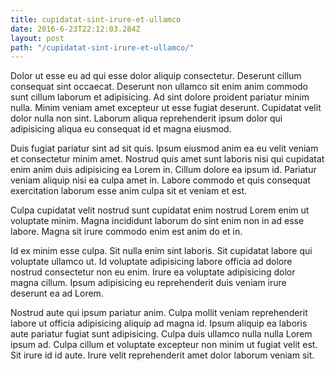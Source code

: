 ```yaml
---
title: cupidatat-sint-irure-et-ullamco
date: 2016-6-23T22:12:03.284Z
layout: post
path: "/cupidatat-sint-irure-et-ullamco/"
---
```


Dolor ut esse eu ad qui esse dolor aliquip consectetur. Deserunt cillum consequat sint occaecat. Deserunt non ullamco sit enim anim commodo sunt cillum laborum et adipisicing. Ad sint dolore proident pariatur minim nulla. Minim veniam amet excepteur ut esse fugiat deserunt. Cupidatat velit dolor nulla non sint. Laborum aliqua reprehenderit ipsum dolor qui adipisicing aliqua eu consequat id et magna eiusmod.

Duis fugiat pariatur sint ad sit quis. Ipsum eiusmod anim ea eu velit veniam et consectetur minim amet. Nostrud quis amet sunt laboris nisi qui cupidatat enim anim duis adipisicing ea Lorem in. Cillum dolore ea ipsum id. Pariatur veniam aliquip nisi ea culpa amet in. Labore commodo et quis consequat exercitation laborum esse anim culpa sit et veniam et est.

Culpa cupidatat velit nostrud sunt cupidatat enim nostrud Lorem enim ut voluptate minim. Magna incididunt laborum do sint enim non in ad esse labore. Magna sit irure commodo enim est anim do et in.

Id ex minim esse culpa. Sit nulla enim sint laboris. Sit cupidatat labore qui voluptate ullamco ut. Id voluptate adipisicing labore officia ad dolore nostrud consectetur non eu enim. Irure ea voluptate adipisicing dolor magna cillum. Ipsum adipisicing eu reprehenderit duis veniam irure deserunt ea ad Lorem.

Nostrud aute qui ipsum pariatur anim. Culpa mollit veniam reprehenderit labore ut officia adipisicing aliquip ad magna id. Ipsum aliquip ea laboris aute pariatur fugiat sunt adipisicing. Culpa duis ullamco nulla nulla Lorem ipsum ad. Culpa cillum et voluptate excepteur non minim ut fugiat velit est. Sit irure id id aute. Irure velit reprehenderit amet dolor laborum veniam sit.
